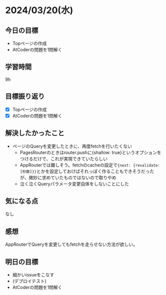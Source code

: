# 2024/03/20(水)

## 今日の目標
* Topページの作成
* AtCoderの問題を1問解く

## 学習時間
9h

## 目標振り返り
* [x] Topページの作成
* [x] AtCoderの問題を1問解く

## 解決したかったこと
* ページのQueryを変更したときに、再度fetchを行いたくない
  * PagesRouterのときはrouter.pushに{shallow: true}というオプションをつけるだけで、これが実現できていたらしい
  * AppRouterでは難しそう。fetchのcacheの設定で`{next: {revalidate: [秒数]}}`とかを設定しておけばそれっぽく作ることもできそうだったが、微妙に求めていたものではないので取りやめ
  * 泣く泣くQueryパラメータ変更自体をしないことにした

## 気になる点
なし

## 感想
AppRouterでQueryを変更してもfetchを走らせない方法が欲しい。

## 明日の目標
* 細かいissueをこなす
* (デプロイテスト)
* AtCoderの問題を1問解く